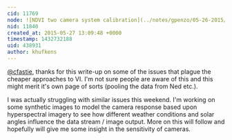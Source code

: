 ```yaml
---
cid: 11769
node: ![NDVI two camera system calibration](../notes/gpenzo/05-26-2015/ndvi-two-camera-system-calibration)
nid: 11840
created_at: 2015-05-27 13:09:48 +0000
timestamp: 1432732188
uid: 438931
author: khufkens
---
```


[@cfastie](/profile/cfastie), thanks for this write-up on some of the issues that plague the cheaper approaches to VI. I'm not sure people are aware of this and this might merit it's own page of sorts (pooling the data from Ned etc.).

I was actually struggling with similar issues this weekend. I'm working on some synthetic images to model the camera response based upon hyperspectral imagery to see how different weather conditions and solar angles influence the data stream / image output. More on this will follow and hopefully will give me some insight in the sensitivity of cameras.

